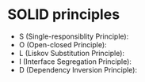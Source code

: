 # SOLID principles

- S (Single-responsiblity Principle):
- O (Open-closed Principle): 
- L (Liskov Substitution Principle):
- I (Interface Segregation Principle):
- D (Dependency Inversion Principle):



